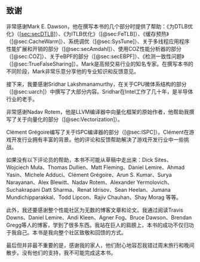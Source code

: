 ## 致谢 

非常感谢Mark E. Dawson，他在撰写本书的几个部分时提供了帮助：《为DTLB优化》（[[sec:secDTLB](../8-Optimizing-Memory-Accesses/8-4_Reducing_DTLB_misses_cn.md#sec:secDTLB)]）、《为ITLB优化》（[@sec:FeTLB]）、《缓存预热》（[@sec:CacheWarm]）、系统调优（[@sec:SysTune]）、关于多线程应用程序性能扩展和开销的部分（[@sec:secAmdahl]）、使用COZ性能分析器的部分（[@sec:COZ]）、关于eBPF的部分（[@sec:secEBPF]）、《检测一致性问题》（[@sec:TrueFalseSharing]）。Mark是高频交易行业的知名专家。在撰写本书的不同阶段，Mark非常乐意分享他的专业知识和反馈意见。

接下来，我要感谢Sridhar Lakshmanamurthy，在关于CPU微体系结构的部分（[@sec:uarch]）中撰写了大部分内容。Sridhar在Intel工作了几十年，是半导体行业的老手。

非常感谢Nadav Rotem，他是LLVM编译器中向量化框架的原始作者，他帮助我撰写了关于向量化的部分（[@sec:Vectorization]）。

Clément Grégoire编写了关于ISPC编译器的部分（[@sec:ISPC]）。Clément在游戏开发行业拥有丰富的背景。他的评论和反馈帮助解决了游戏开发行业中一些挑战。

如果没有以下评论员的帮助，本书不可能从草稿中走出来：Dick Sites、Wojciech Muła、Thomas Dullien、Matt Fleming、Daniel Lemire、Ahmad Yasin、Michele Adduci、Clément Grégoire、Arun S. Kumar、Surya Narayanan、Alex Blewitt、Nadav Rotem、Alexander Yermolovich、Suchakrapani Datt Sharma、Renat Idrisov、Sean Heelan、Jumana Mundichipparakkal、Todd Lipcon、Rajiv Chauhan、Shay Morag 等等。

此外，我还要感谢整个性能社区为无数的博客文章和论文。我通过阅读Travis Downs、Daniel Lemire、Andi Kleen、Agner Fog、Bruce Dawson、Brendan Gregg等人的博客，学到了很多东西。我站在巨人的肩膀上，本书的成功不仅归功于我自己。本书是我向整个社区致敬和回馈的方式。

最后但并非最不重要的是，感谢我的家人，他们耐心地容忍我错过周末旅行和晚间散步。没有他们的支持，我不可能完成这本书。


